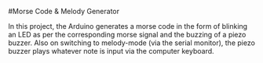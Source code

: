 #Morse Code & Melody Generator

In this project, the Arduino generates a morse code in the form of blinking an LED as per the corresponding morse signal and the buzzing of a piezo buzzer. Also on switching to melody-mode (via the serial monitor), the piezo buzzer plays whatever note is input via the computer keyboard. 